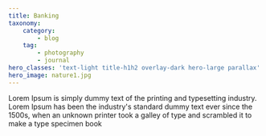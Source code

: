 ```yaml
---
title: Banking
taxonomy:
    category:
        - blog
    tag:
        - photography
        - journal
hero_classes: 'text-light title-h1h2 overlay-dark hero-large parallax'
hero_image: nature1.jpg
---
```



Lorem Ipsum is simply dummy text of the printing and typesetting industry. Lorem Ipsum has been the industry's standard dummy text ever since the 1500s, when an unknown printer took a galley of type and scrambled it to make a type specimen book